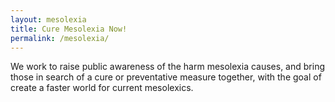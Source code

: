```yaml
---
layout: mesolexia
title: Cure Mesolexia Now!
permalink: /mesolexia/
---
```

We work to raise public awareness of the harm mesolexia causes, and bring those in search of a cure or preventative measure together, with the goal of create a faster world for current mesolexics.